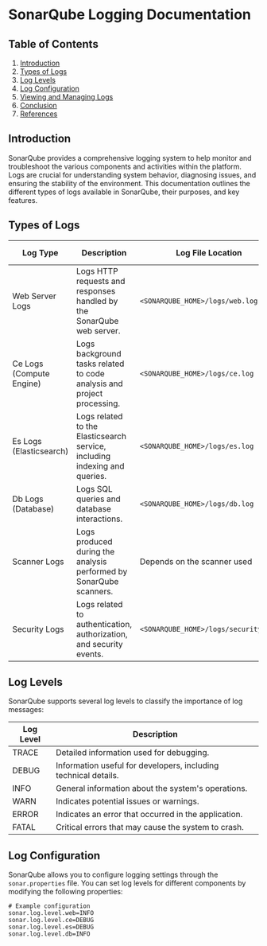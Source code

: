 # SonarQube Logging Documentation


## Table of Contents

1. [Introduction](#Introduction)
2. [Types of Logs](#types-of-logs)
3. [Log Levels](#log-levels)
4. [Log Configuration](#log-configuration)
5. [Viewing and Managing Logs](#viewing-and-managing-logs)
6. [Conclusion](#conclusion)
7. [References](#references)


## Introduction
SonarQube provides a comprehensive logging system to help monitor and troubleshoot the various components and activities within the platform. Logs are crucial for understanding system behavior, diagnosing issues, and ensuring the stability of the environment. This documentation outlines the different types of logs available in SonarQube, their purposes, and key features.

## Types of Logs

| Log Type                  | Description                                                                 | Log File Location                  | Log Level    |
|---------------------------|-----------------------------------------------------------------------------|------------------------------------|--------------|
| Web Server Logs           | Logs HTTP requests and responses handled by the SonarQube web server.      | `<SONARQUBE_HOME>/logs/web.log`  | INFO, ERROR  |
| Ce Logs (Compute Engine)  | Logs background tasks related to code analysis and project processing.     | `<SONARQUBE_HOME>/logs/ce.log`    | INFO, ERROR  |
| Es Logs (Elasticsearch)   | Logs related to the Elasticsearch service, including indexing and queries. | `<SONARQUBE_HOME>/logs/es.log`    | DEBUG, INFO  |
| Db Logs (Database)        | Logs SQL queries and database interactions.                                 | `<SONARQUBE_HOME>/logs/db.log`    | DEBUG, INFO  |
| Scanner Logs              | Logs produced during the analysis performed by SonarQube scanners.         | Depends on the scanner used        | Varies       |
| Security Logs             | Logs related to authentication, authorization, and security events.        | `<SONARQUBE_HOME>/logs/security.log` | INFO, ERROR  |

## Log Levels
SonarQube supports several log levels to classify the importance of log messages:

| Log Level | Description                                          |
|-----------|------------------------------------------------------|
| TRACE     | Detailed information used for debugging.             |
| DEBUG     | Information useful for developers, including technical details. |
| INFO      | General information about the system's operations.   |
| WARN      | Indicates potential issues or warnings.              |
| ERROR     | Indicates an error that occurred in the application.  |
| FATAL     | Critical errors that may cause the system to crash.  |

## Log Configuration
SonarQube allows you to configure logging settings through the `sonar.properties` file. You can set log levels for different components by modifying the following properties:

```properties
# Example configuration
sonar.log.level.web=INFO
sonar.log.level.ce=DEBUG
sonar.log.level.es=DEBUG
sonar.log.level.db=INFO


